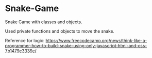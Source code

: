 # Snake-Game
Snake  Game with classes and objects.

Used private functions and objects to move the snake.


Reference for logic: https://www.freecodecamp.org/news/think-like-a-programmer-how-to-build-snake-using-only-javascript-html-and-css-7b1479c3339e/
